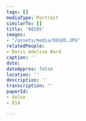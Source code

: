 ```yaml
---
tags: []
mediaType: Portrait
similarTo: []
title: '00105'
images:
- "/assets/media/00105.JPG"
relatedPeople:
- Doris Adeline Ward
caption: ''
date: 
dateApprox: false
location: ''
description: ''
transcription: ''
paperId:
- Velox
- D14

---
```

